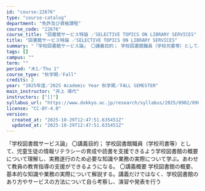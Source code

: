 ```yaml
---
id: "course:22676"
type: "course-catalog"
department: "免許及び資格課程"
course_code: "22676"
course_title: "図書館サービス特論 ／SELECTIVE TOPICS ON LIBRARY SERVICES"
title: "図書館サービス特論 ／SELECTIVE TOPICS ON LIBRARY SERVICES"
summary: "「学校図書館サービス論」 〇講義目的； 学校図書館職員（学校司書等）として、児童生徒の情報リテラシーの育成や読書を支援できるよう学校図書館の概要について理解し、実務遂行のため必要な知識や業務の実際について学ぶ。あわせて教員の教育指導の支援が…"
tags: []
campus: ""
term: ""
period: "木1／Thu 1"
course_type: "秋学期／Fall"
credits: 2
year: "2025年度／2025 Academic Year 秋学期／FALL SEMESTER"
main_instructor: "井上 靖代"
instructors: ["[]"]
syllabus_url: "https://www.dokkyo.ac.jp/research/syllabus/2025/0902/0902_22676_ja_JP.html"
license: "CC-BY-4.0"
version:
  created_at: "2025-10-29T12:47:51.635451Z"
  updated_at: "2025-10-29T12:47:51.635451Z"
---
```

「学校図書館サービス論」 〇講義目的； 学校図書館職員（学校司書等）として、児童生徒の情報リテラシーの育成や読書を支援できるよう学校図書館の概要について理解し、実務遂行のため必要な知識や業務の実際について学ぶ。あわせて教員の教育指導の支援ができるようになる。 〇講義概要 学校図書館の概要、基本的な知識や業務の実際について解説する。講義だけではなく、学校図書館のあり方やサービスの方法について自ら考察し、演習や発表を行う
